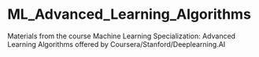 # ML_Advanced_Learning_Algorithms
Materials from the course Machine Learning Specialization: Advanced Learning Algorithms offered by Coursera/Stanford/Deeplearning.AI
